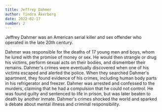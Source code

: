 ```yaml
---
title: Jeffrey Dahmer
author: Tindra Åkerberg
date: 2022-02-17
number: 2
---
```

Jeffrey Dahmer was an American serial killer and sex offender who operated in the late 20th century.
<!--more-->
 Dahmer was responsible for the deaths of 17 young men and boys, whom he lured with the promise of money or sex. He would then strangle or drug his victims, perform sexual acts on their bodies, and dismember their remains. Dahmer's crimes were eventually discovered when one of his victims escaped and alerted the police. When they searched Dahmer's apartment, they found evidence of his crimes, including human body parts in his refrigerator and freezer. Dahmer was arrested and confessed to the murders, claiming that he had a compulsion that he could not control. He was found guilty and sentenced to life in prison, but was later beaten to death by another inmate. Dahmer's crimes shocked the world and sparked a debate about mental illness and criminal responsibility.